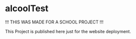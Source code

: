 # alcoolTest

!!! THIS WAS MADE FOR A SCHOOL PROJECT !!!

This Project is published here just for the website deployment.
